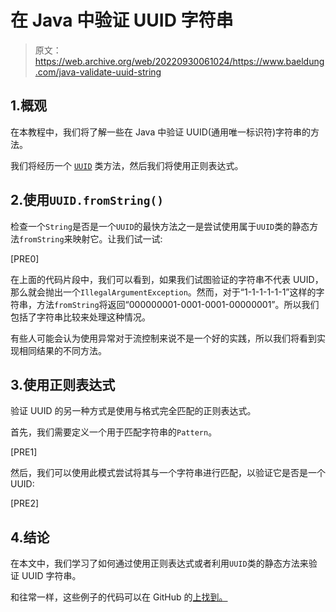 # 在 Java 中验证 UUID 字符串

> 原文：<https://web.archive.org/web/20220930061024/https://www.baeldung.com/java-validate-uuid-string>

## 1.概观

在本教程中，我们将了解一些在 Java 中验证 UUID(通用唯一标识符)字符串的方法。

我们将经历一个 [`UUID`](/web/20220928160749/https://www.baeldung.com/java-uuid) 类方法，然后我们将使用正则表达式。

## 2.使用`UUID.fromString()`

检查一个`String`是否是一个`UUID`的最快方法之一是尝试使用属于`UUID`类的静态方法`fromString`来映射它。让我们试一试:

[PRE0]

在上面的代码片段中，我们可以看到，如果我们试图验证的字符串不代表 UUID，那么就会抛出一个`IllegalArgumentException`。然而，对于“1-1-1-1-1-1”这样的字符串，方法`fromString`将返回“000000001-0001-0001-00000001”。所以我们包括了字符串比较来处理这种情况。

有些人可能会认为使用异常对于流控制来说不是一个好的实践，所以我们将看到实现相同结果的不同方法。

## 3.使用正则表达式

验证 UUID 的另一种方式是使用与格式完全匹配的正则表达式。

首先，我们需要定义一个用于匹配字符串的`Pattern`。

[PRE1]

然后，我们可以使用此模式尝试将其与一个字符串进行匹配，以验证它是否是一个 UUID:

[PRE2]

## 4.结论

在本文中，我们学习了如何通过使用正则表达式或者利用`UUID`类的静态方法来验证 UUID 字符串。

和往常一样，这些例子的代码可以在 GitHub 的[上找到。](https://web.archive.org/web/20220928160749/https://github.com/eugenp/tutorials/tree/master/core-java-modules/core-java-uuid)